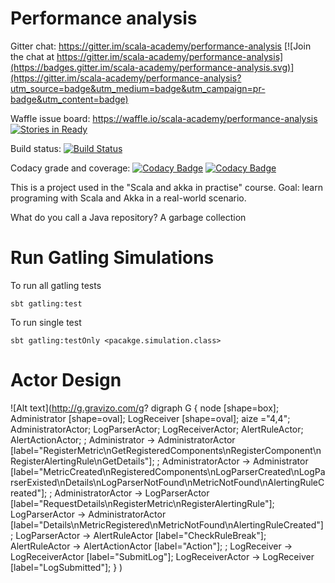Performance analysis
====================

Gitter chat: https://gitter.im/scala-academy/performance-analysis
[![Join the chat at https://gitter.im/scala-academy/performance-analysis](https://badges.gitter.im/scala-academy/performance-analysis.svg)](https://gitter.im/scala-academy/performance-analysis?utm_source=badge&utm_medium=badge&utm_campaign=pr-badge&utm_content=badge)

Waffle issue board: https://waffle.io/scala-academy/performance-analysis
[![Stories in Ready](https://badge.waffle.io/scala-academy/performance-analysis.png?label=ready&title=Ready)](http://waffle.io/scala-academy/performance-analysis)

Build status:
[![Build Status](https://travis-ci.org/scala-academy/performance-analysis.svg?branch=develop)](https://travis-ci.org/scala-academy/performance-analysis)

Codacy grade and coverage:
[![Codacy Badge](https://api.codacy.com/project/badge/grade/99aa6d53ff6644899303a0ce71b733a2)](https://www.codacy.com/app/scala-academy/performance-analysis)
[![Codacy Badge](https://api.codacy.com/project/badge/coverage/99aa6d53ff6644899303a0ce71b733a2)](https://www.codacy.com/app/scala-academy/performance-analysis)

This is a project used in the "Scala and akka in practise" course.
Goal: learn programing with Scala and Akka in a real-world scenario.

What do you call a Java repository?
A garbage collection<Java>

Run Gatling Simulations
=======================

To run all gatling tests

`sbt gatling:test`

To run single test

`sbt gatling:testOnly <pacakge.simulation.class>`

Actor Design
============

![Alt text](http://g.gravizo.com/g?
  digraph G {
    node [shape=box];
    Administrator [shape=oval];
    LogReceiver [shape=oval];
    aize ="4,4";
    AdministratorActor;
    LogParserActor;
    LogReceiverActor;
    AlertRuleActor;
    AlertActionActor;
    ;
    Administrator -> AdministratorActor [label="RegisterMetric\\nGetRegisteredComponents\\nRegisterComponent\\nRegisterAlertingRule\\nGetDetails"];
    ;
    AdministratorActor -> Administrator [label="MetricCreated\\nRegisteredComponents\\nLogParserCreated\\nLogParserExisted\\nDetails\\nLogParserNotFound\\nMetricNotFound\\nAlertingRuleCreated"];
    ;
    AdministratorActor -> LogParserActor [label="RequestDetails\\nRegisterMetric\\nRegisterAlertingRule"];
    LogParserActor -> AdministratorActor [label="Details\\nMetricRegistered\\nMetricNotFound\\nAlertingRuleCreated"];
    LogParserActor -> AlertRuleActor [label="CheckRuleBreak"];
    AlertRuleActor -> AlertActionActor [label="Action"];
    ;
    LogReceiver -> LogReceiverActor [label="SubmitLog"];
    LogReceiverActor -> LogReceiver [label="LogSubmitted"];
  }
)
